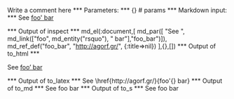 Write a comment here
*** Parameters: ***
{} # params 
*** Markdown input: ***
See [foo' bar][foo_bar]

[foo_bar]: http://agorf.gr/


*** Output of inspect ***
md_el(:document,[ md_par([ "See ", md_link(["foo", md_entity("rsquo"), " bar"],"foo_bar")]),
	md_ref_def("foo_bar", "http://agorf.gr/", {:title=>nil})
],{},[])
*** Output of to_html ***
<p>See <a href="http://agorf.gr/">foo&#8217; bar</a></p>
*** Output of to_latex ***
See \href{http://agorf.gr/}{foo'{} bar}
*** Output of to_md ***
See foo bar
*** Output of to_s ***
See foo bar
